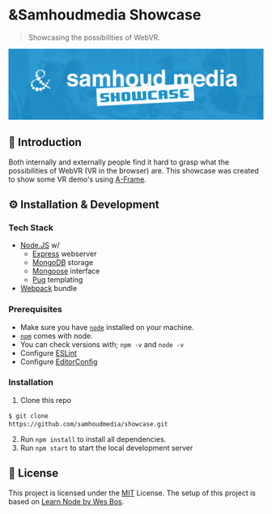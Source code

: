 # &Samhoudmedia Showcase
> Showcasing the possibilities of WebVR.

![Showcase Github Banner](/docs/github-banner.jpg)

## 📖 Introduction
Both internally and externally people find it hard to grasp what the possibilities of WebVR (VR in the browser) are. This showcase was created to show some VR demo's using [A-Frame](https://aframe.io/).

## ⚙ Installation & Development

### Tech Stack
* [Node.JS](http://nodejs.org) w/
  * [Express](https://expressjs.com) webserver
  * [MongoDB](https://www.mongodb.com/) storage
  * [Mongoose](https://www.npmjs.com/package/mongoose) interface
  * [Pug](https://www.npmjs.com/package/pug) templating
* [Webpack](https://webpack.js.org/) bundle

### Prerequisites
* Make sure you have [`node`](https://nodejs.org/en/) installed on your machine.
* [`npm`](https://www.npmjs.com/) comes with node.
* You can check versions with; `npm -v` and `node -v`
* Configure [ESLint](https://eslint.org/docs/user-guide/integrations)
* Configure [EditorConfig](http://editorconfig.org/)

### Installation
1. Clone this repo
```
$ git clone 
https://github.com/samhoudmedia/showcase.git
```

2. Run `npm install` to install all dependencies.
3. Run `npm start` to start the local development server

## 📃 License
This project is licensed under the [MIT](LICENSE) License. The setup of this project is based on [Learn Node by Wes Bos](https://learnnode.com/).
